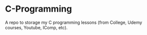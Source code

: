 # C-Programming
A repo to storage my C programming lessons (from College, Udemy courses, Youtube, IComp, etc). 
